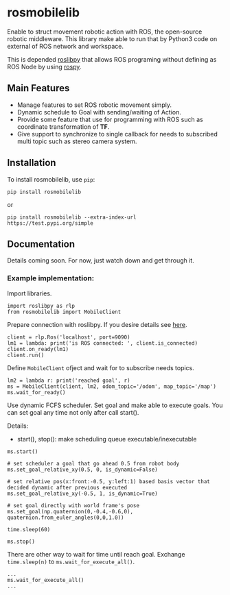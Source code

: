 # rosmobilelib

Enable to struct movement robotic action with ROS, the open-source robotic middleware. This library make able to run that by Python3 code on external of ROS network and workspace.

This is depended [roslibpy](https://github.com/gramaziokohler/roslibpy) that allows ROS programing without defining as ROS Node by using [rospy](http://wiki.ros.org/rospy).

## Main Features

- Manage features to set ROS robotic movement simply.
- Dynamic schedule to Goal with sending/waiting of Action.
- Provide some feature that use for programming with ROS such as coordinate transformation of **TF**.
- Give support to synchronize to single callback for needs to subscribed multi topic such as stereo camera system.

## Installation

To install rosmobilelib, use `pip`:

```
pip install rosmobilelib
```

or

```
pip install rosmobilelib --extra-index-url https://test.pypi.org/simple
```

## Documentation

Details coming soon. For now, just watch down and get through it.

### Example implementation: 

Import libraries.

```
import roslibpy as rlp
from rosmobilelib import MobileClient
```

Prepare connection with roslibpy. If you desire details see [here](https://roslibpy.readthedocs.io/en/latest/examples.html).

```
client = rlp.Ros('localhost', port=9090)
lm1 = lambda: print('is ROS connected: ', client.is_connected)
client.on_ready(lm1)
client.run()
```

Define `MobileClient` ofject and wait for to subscribe needs topics.

```
lm2 = lambda r: print('reached goal', r)
ms = MobileClient(client, lm2, odom_topic='/odom', map_topic='/map')
ms.wait_for_ready()
```

Use dynamic FCFS scheduler. Set goal and make able to execute goals. You can set goal any time not only after call start().

Details:

- start(), stop(): make scheduling queue executable/inexecutable

```
ms.start()

# set scheduler a goal that go ahead 0.5 from robot body
ms.set_goal_relative_xy(0.5, 0, is_dynamic=False)

# set relative pos(x:front:-0.5, y:left:1) based basis vector that decided dynamic after previous executed
ms.set_goal_relative_xy(-0.5, 1, is_dynamic=True)

# set goal directly with world frame's pose
ms.set_goal(np.quaternion(0,-0.4,-0.6,0), quaternion.from_euler_angles(0,0,1.0))

time.sleep(60)

ms.stop()
```

There are other way to wait for time until reach goal. Exchange `time.sleep(n)` to `ms.wait_for_execute_all()`.

```
...
ms.wait_for_execute_all()
...
```
